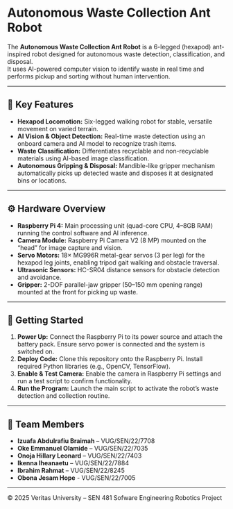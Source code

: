 # Autonomous Waste Collection Ant Robot

The **Autonomous Waste Collection Ant Robot** is a 6-legged (hexapod) ant-inspired robot designed for autonomous waste detection, classification, and disposal.  
It uses AI-powered computer vision to identify waste in real time and performs pickup and sorting without human intervention.

---

## 🧠 Key Features

- **Hexapod Locomotion:** Six-legged walking robot for stable, versatile movement on varied terrain.  
- **AI Vision & Object Detection:** Real-time waste detection using an onboard camera and AI model to recognize trash items.  
- **Waste Classification:** Differentiates recyclable and non-recyclable materials using AI-based image classification.  
- **Autonomous Gripping & Disposal:** Mandible-like gripper mechanism automatically picks up detected waste and disposes it at designated bins or locations.

---

## ⚙️ Hardware Overview

- **Raspberry Pi 4:** Main processing unit (quad-core CPU, 4–8GB RAM) running the control software and AI inference.  
- **Camera Module:** Raspberry Pi Camera V2 (8 MP) mounted on the “head” for image capture and vision.  
- **Servo Motors:** 18× MG996R metal-gear servos (3 per leg) for the hexapod leg joints, enabling tripod gait walking and obstacle traversal.  
- **Ultrasonic Sensors:** HC-SR04 distance sensors for obstacle detection and avoidance.  
- **Gripper:** 2-DOF parallel-jaw gripper (50–150 mm opening range) mounted at the front for picking up waste.

---

## 🚀 Getting Started

1. **Power Up:** Connect the Raspberry Pi to its power source and attach the battery pack. Ensure servo power is connected and the system is switched on.  
2. **Deploy Code:** Clone this repository onto the Raspberry Pi. Install required Python libraries (e.g., OpenCV, TensorFlow).  
3. **Enable & Test Camera:** Enable the camera in Raspberry Pi settings and run a test script to confirm functionality.  
4. **Run the Program:** Launch the main script to activate the robot’s waste detection and collection routine.

---

## 👥 Team Members

- **Izuafa Abdulrafiu Braimah** – VUG/SEN/22/7708  
- **Oke Emmanuel Olamide** – VUG/SEN/22/7035  
- **Onoja Hillary Leonard** – VUG/SEN/22/7403  
- **Ikenna Iheanaetu** – VUG/SEN/22/7884  
- **Ibrahim Rahmat** – VUG/SEN/22/8245  
- **Obona Jesam Hope** - VUG/SEN/22/7005

---

© 2025 Veritas University – SEN 481 Sofware Engineering Robotics Project
